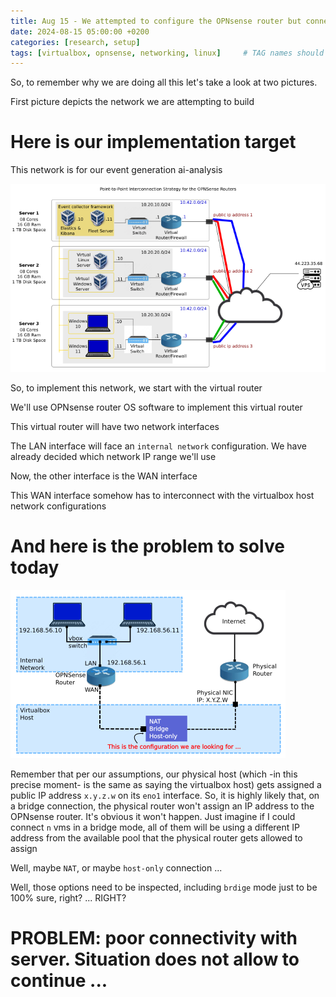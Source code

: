```yaml
---
title: Aug 15 - We attempted to configure the OPNsense router but connectivity problems happened ... 
date: 2024-08-15 05:00:00 +0200
categories: [research, setup]
tags: [virtualbox, opnsense, networking, linux]     # TAG names should always be lowercase
---
```


So, to remember why we are doing all this let's take a look at two pictures.

First picture depicts the network we are attempting to build

# Here is our implementation target

This network is for our event generation ai-analysis

![alt text](assets/images/network1.png)

So, to implement this network, we start with the virtual router

We'll use OPNsense router OS software to implement this virtual router

This virtual router will have two network interfaces

The LAN interface will face an `internal network` configuration. We have already decided which network IP range we'll use

Now, the other interface is the WAN interface

This WAN interface somehow has to interconnect with the virtualbox host network configurations

# And here is the problem to solve today

![alt text](assets/images/network2.png)

Remember that per our assumptions, our physical host (which -in this precise moment- is the same as saying the virtualbox host) gets assigned a public IP address `x.y.z.w` on its `eno1` interface. So, it is highly likely that, on a bridge connection, the physical router won't assign an IP address to the OPNsense router. It's obvious it won't happen. Just imagine if I could connect `n` vms in a bridge mode, all of them will be using a different IP address from the available pool that the physical router gets allowed to assign

Well, maybe `NAT`, or maybe `host-only` connection ... 

Well, those options need to be inspected, including `brdige` mode just to be 100% sure, right? ... RIGHT?

# PROBLEM: poor connectivity with server. Situation does not allow to continue ...